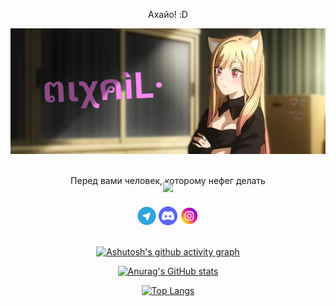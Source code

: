 
<!-- Лол, и что ты тут ищешь? ,_, Дурак? да?  -->

<div align="center">
<p>Ахайо! :D</p>

<img src="banner.png">

<br>
<br>
  
<p>Перед вами человек, которому нефег делать</p>

<img style="position:relative;bottom:20px" src="https://gpvc.arturio.dev/Xasya" />

<div> <!-- Типо для удобства ;D -->
<a href="https://t.me/izoix"><img width="30px" src="tg.png"></a>
<a href="https://dsc.bio/xasya"><img width="30px" src="ds.png"></a>
<a href="https://instagram.com/mixa.ofc"><img width="30px" src="insta.png"></a>
</div> 
  
<br>


[![Ashutosh's github activity graph](https://activity-graph.herokuapp.com/graph?username=Xasya)](https://github.com/Xasya)

[![Anurag's GitHub stats](https://github-readme-stats.vercel.app/api?username=Xasya&theme=dark&show_icons=true)](https://github.com/Xasya)

[![Top Langs](https://github-readme-stats.vercel.app/api/top-langs/?username=Xasya&theme=dark&show_icons=true)](https://github.com/Xasya) 

</div>
